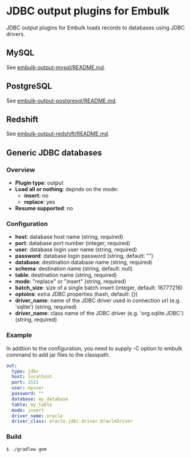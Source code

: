 # JDBC output plugins for Embulk

JDBC output plugins for Embulk loads records to databases using JDBC drivers.

## MySQL

See [embulk-output-mysql/README.md](embulk-output-mysql/).

## PostgreSQL

See [embulk-output-postgresql/README.md](embulk-output-postgresql/).

## Redshift

See [embulk-output-redshift/README.md](embulk-output-redshift/).

## Generic JDBC databases

### Overview

* **Plugin type**: output
* **Load all or nothing**: depnds on the mode:
  * **insert**: no
  * **replace**: yes
* **Resume supported**: no

### Configuration

- **host**: database host name (string, required)
- **port**: database port number (integer, required)
- **user**: database login user name (string, required)
- **password**: database login password (string, default: "")
- **database**: destination database name (string, required)
- **schema**: destination name (string, default: null)
- **table**: destination name (string, required)
- **mode**: "replace" or "insert" (string, required)
- **batch_size**: size of a single batch insert (integer, default: 16777216)
- **optoins**: extra JDBC properties (hash, default: {})
- **driver_name**: name of the JDBC driver used in connection url (e.g. 'sqlite') (string, required)
- **driver_name**: class name of the JDBC driver (e.g. 'org.sqlite.JDBC') (string, required)

### Example

In addtion to the configuration, you need to supply -C option to embulk command to add jar files to the classpath.

```yaml
out:
  type: jdbc
  host: localhost
  port: 1521
  user: myuser
  password: ""
  database: my_database
  table: my_table
  mode: insert
  driver_name: oracle
  driver_class: oracle.jdbc.driver.OracleDriver
```

### Build

```
$ ./gradlew gem
```
